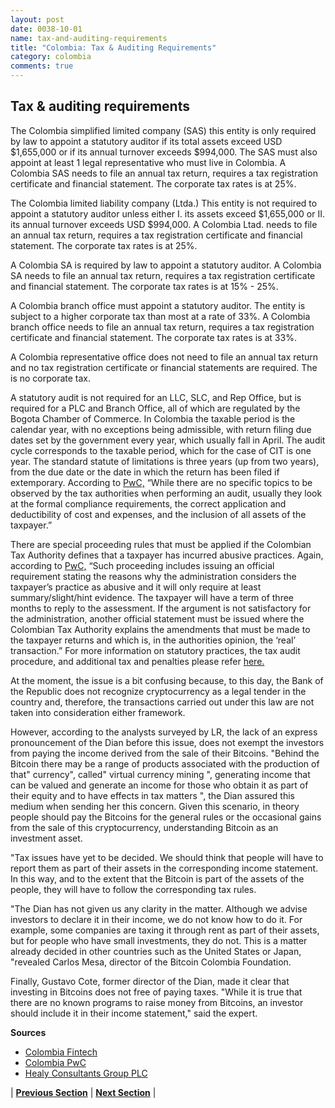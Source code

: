 ```yaml
---
layout: post
date: 0038-10-01
name: tax-and-auditing-requirements
title: "Colombia: Tax & Auditing Requirements"
category: colombia
comments: true
---
```


## Tax & auditing requirements

The Colombia simplified limited company (SAS) this entity is only required by law to appoint a statutory auditor if its total assets exceed USD $1,655,000 or if its annual turnover exceeds $994,000. The SAS must also appoint at least 1 legal representative who must live in Colombia. A Colombia SAS needs to file an annual tax return, requires a tax registration certificate and financial statement. The corporate tax rates is at 25%.
 
The Colombia limited liability company (Ltda.) This entity is not required to appoint a statutory auditor unless either 
	I. its assets exceed $1,655,000 or 
	II. its annual turnover exceeds USD $994,000. 
A Colombia Ltad. needs to file an annual tax return, requires a tax registration certificate and financial statement. The corporate tax rates is at 25%.
 
A Colombia SA is required by law to appoint a statutory auditor. A Colombia SA needs to file an annual tax return, requires a tax registration certificate and financial statement. The corporate tax rates is at 15% - 25%.
 
A Colombia branch office must appoint a statutory auditor. The entity is subject to a higher corporate tax than most at a rate of 33%. A Colombia branch office needs to file an annual tax return, requires a tax registration certificate and financial statement. The corporate tax rates is at 33%.
 
A Colombia representative office does not need to file an annual tax return and no tax registration certificate or financial statements are required. The is no corporate tax.
 
A statutory audit is not required for an LLC, SLC, and Rep Office, but is required for a PLC and Branch Office, all of which are regulated by the Bogota Chamber of Commerce. 
In Colombia the taxable period is the calendar year, with no exceptions being admissible, with return filing due dates set by the government every year, which usually fall in April.
The audit cycle corresponds to the taxable period, which for the case of CIT is one year. The standard statute of limitations is three years (up from two years), from the due date or the date in which the return has been filed if extemporary.
According to [PwC,](http://taxsummaries.pwc.com/ID/Colombia-Corporate-Tax-administration) “While there are no specific topics to be observed by the tax authorities when performing an audit, usually they look at the formal compliance requirements, the correct application and deductibility of cost and expenses, and the inclusion of all assets of the taxpayer.” 

There are special proceeding rules that must be applied if the Colombian Tax Authority defines that a taxpayer has incurred abusive practices. Again, according to [PwC,](http://taxsummaries.pwc.com/ID/Colombia-Corporate-Tax-administration) “Such proceeding includes issuing an official requirement stating the reasons why the administration considers the taxpayer’s practice as abusive and it will only require at least summary/slight/hint evidence. The taxpayer will have a term of three months to reply to the assessment. If the argument is not satisfactory for the administration, another official statement must be issued where the Colombian Tax Authority explains the amendments that must be made to the taxpayer returns and which is, in the authorities opinion, the ‘real’ transaction.” 
For more information on statutory practices, the tax audit procedure, and additional tax and penalties please refer [here.](https://www.pwc.com/gx/en/international-transfer-pricing/assets/colombia.pdf )
 
At the moment, the issue is a bit confusing because, to this day, the Bank of the Republic does not recognize cryptocurrency as a legal tender in the country and, therefore, the transactions carried out under this law are not taken into consideration either framework. 
 
However, according to the analysts surveyed by LR, the lack of an express pronouncement of the Dian before this issue, does not exempt the investors from paying the income derived from the sale of their Bitcoins. "Behind the Bitcoin there may be a range of products associated with the production of that" currency", called" virtual currency mining ", generating income that can be valued and generate an income for those who obtain it as part of their equity and to have effects in tax matters ", the Dian assured this medium when sending her this concern. Given this scenario, in theory people should pay the Bitcoins for the general rules or the occasional gains from the sale of this cryptocurrency, understanding Bitcoin as an investment asset.  
 
"Tax issues have yet to be decided. We should think that people will have to report them as part of their assets in the corresponding income statement. In this way, and to the extent that the Bitcoin is part of the assets of the people, they will have to follow the corresponding tax rules. 
 
"The Dian has not given us any clarity in the matter. Although we advise investors to declare it in their income, we do not know how to do it. For example, some companies are taxing it through rent as part of their assets, but for people who have small investments, they do not. This is a matter already decided in other countries such as the United States or Japan, "revealed Carlos Mesa, director of the Bitcoin Colombia Foundation. 
 
Finally, Gustavo Cote, former director of the Dian, made it clear that investing in Bitcoins does not free of paying taxes. "While it is true that there are no known programs to raise money from Bitcoins, an investor should include it in their income statement," said the expert.

**Sources**

- [Colombia Fintech](https://www.colombiafintech.co/post/como-declarar-sus-bitcoins-a-la-hora-de-pagar-impuestos)
- [Colombia PwC](https://www.pwc.com/gx/en/international-transfer-pricing/assets/colombia.pdf)
- [Healy Consultants Group PLC](https://www.healyconsultants.com/colombia-company-registration/setup-llc/)


| **[Previous Section]( https://neo-project.github.io/global-blockchain-compliance-hub//colombia/colombia-team-member-nationality-requirements.html)** | **[Next Section]( https://neo-project.github.io/global-blockchain-compliance-hub//colombia/colombia-governing-by-law.html)** |
